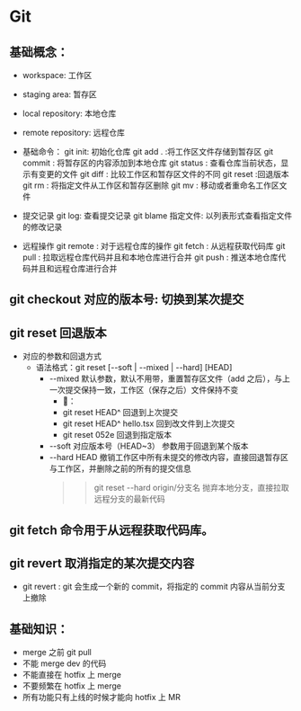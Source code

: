 # Git

## 基础概念：

- workspace: 工作区
- staging area: 暂存区
- local repository: 本地仓库
- remote repository: 远程仓库

- 基础命令：
  git init: 初始化仓库
  git add . :将工作区文件存储到暂存区
  git commit : 将暂存区的内容添加到本地仓库
  git status : 查看仓库当前状态，显示有变更的文件
  git diff : 比较工作区和暂存区文件的不同
  git reset :回退版本
  git rm : 将指定文件从工作区和暂存区删除
  git mv : 移动或者重命名工作区文件
- 提交记录
  git log: 查看提交记录
  git blame 指定文件: 以列表形式查看指定文件的修改记录
- 远程操作
  git remote : 对于远程仓库的操作
  git fetch : 从远程获取代码库
  git pull : 拉取远程仓库代码并且和本地仓库进行合并
  git push : 推送本地仓库代码并且和远程仓库进行合并

## git checkout 对应的版本号: 切换到某次提交

## git reset 回退版本

- 对应的参数和回退方式
  - 语法格式：git reset [--soft | --mixed | --hard] [HEAD]
    - --mixed 默认参数，默认不用带，重置暂存区文件（add 之后），与上一次提交保持一致，工作区（保存之后）文件保持不变
      - 🌰：
      - git reset HEAD^ 回退到上次提交
      - git reset HEAD^ hello.tsx 回到改文件到上次提交
      - git reset 052e 回退到指定版本
    - --soft 对应版本号（HEAD~3） 参数用于回退到某个版本
    - --hard HEAD 撤销工作区中所有未提交的修改内容，直接回退暂存区与工作区，并删除之前的所有的提交信息
      > > git reset --hard origin/分支名 抛弃本地分支，直接拉取远程分支的最新代码

## git fetch 命令用于从远程获取代码库。

## git revert 取消指定的某次提交内容

- git revert <commit id>: git 会生成一个新的 commit，将指定的 commit 内容从当前分支上撤除

## 基础知识：

- merge 之前 git pull
- 不能 merge dev 的代码
- 不能直接在 hotfix 上 merge
- 不要频繁在 hotfix 上 merge
- 所有功能只有上线的时候才能向 hotfix 上 MR
